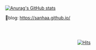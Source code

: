 #### 
[![Anurag's GitHub stats](https://github-readme-stats.vercel.app/api?username=sanhaa&count_private=true&theme=tokyonight&show_icons=true&hide=contribs)](https://github.com/anuraghazra/github-readme-stats)

🥝blog: https://sanhaa.github.io/

<br>
<br>

<div align="center"> 
	
[![Hits](https://hits.seeyoufarm.com/api/count/incr/badge.svg?url=https%3A%2F%2Fgithub.com%2Fsanhaa&count_bg=%232480FF&title_bg=%23535D74&icon=github.svg&icon_color=%23FFFAFA&title=+hits&edge_flat=false)](https://hits.seeyoufarm.com)

</div>

